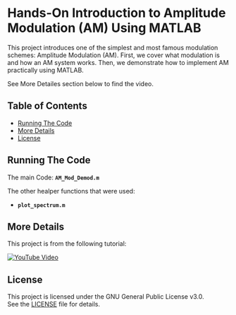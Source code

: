 # Hands-On Introduction to Amplitude Modulation (AM) Using MATLAB
This project introduces one of the simplest and most famous modulation schemes: Amplitude Modulation (AM). First, we cover what modulation is and how an AM system works. Then, we demonstrate how to implement AM practically using MATLAB.

See More Detailes section below to find the video.

## Table of Contents
- [Running The Code](#Running-The-Code)
- [More Details](#more-details)
- [License](#license)

## Running The Code
The main Code: **`AM_Mod_Demod.m`**

The other healper functions that were used:

- **`plot_spectrum.m`**

## More Details
This project is from the following tutorial:

[![YouTube Video](https://img.youtube.com/vi/G1sp7t81Yw0/0.jpg)](https://www.youtube.com/watch?v=G1sp7t81Yw0)

## License
This project is licensed under the GNU General Public License v3.0.  
See the [LICENSE](LICENSE) file for details.
